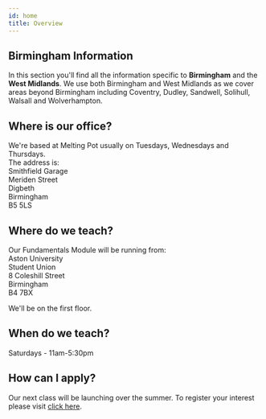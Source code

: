 ```yaml
---
id: home
title: Overview
---
```


## Birmingham Information

In this section you'll find all the information specific to <strong>Birmingham</strong> and the <strong>West Midlands</strong>. We use both Birmingham and West Midlands as we cover areas beyond Birmingham including Coventry, Dudley, Sandwell, Solihull, Walsall and Wolverhampton.

## Where is our office?

We're based at Melting Pot usually on Tuesdays, Wednesdays and Thursdays.<br>
The address is:<br>
Smithfield Garage<br>
Meriden Street<br>
Digbeth<br>
Birmingham<br>
B5 5LS

## Where do we teach?

Our Fundamentals Module will be running from:<br>
Aston University<br>
Student Union<br>
8 Coleshill Street<br>
Birmingham<br>
B4 7BX

We'll be on the first floor.

## When do we teach?

Saturdays - 11am-5:30pm

## How can I apply?

Our next class will be launching over the summer. To register your interest please visit <a href="https://application-process.codeyourfuture.io" target="_blank">click here</a>.

